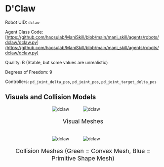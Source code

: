 <!-- THIS IS ALL GENERATED DOCUMENTATION via generate_robot_docs.py. DO NOT MODIFY THIS FILE DIRECTLY. -->

# D'Claw

Robot UID: `dclaw`

Agent Class Code: [https://github.com/haosulab/ManiSkill/blob/main/mani_skill/agents/robots/dclaw/dclaw.py](https://github.com/haosulab/ManiSkill/blob/main/mani_skill/agents/robots/dclaw/dclaw.py)

Quality: B (Stable, but some values are unrealistic)

Degrees of Freedom: 9

Controllers: `pd_joint_delta_pos`, `pd_joint_pos`, `pd_joint_target_delta_pos`

## Visuals and Collision Models

<div>
    <div style="max-width: 100%; display: flex; justify-content: center;">
        <img src="../_static/robot_images/dclaw/front_visual.png" style='min-width:min(50%, 100px);max-width:50%;height:auto' alt="dclaw">
        <img src="../_static/robot_images/dclaw/side_visual.png" style='min-width:min(50%, 100px);max-width:50%;height:auto' alt="dclaw">
    </div>
    <p style="text-align: center; font-size: 1.2rem;">Visual Meshes</p>
    <br/>
    <div style="max-width: 100%; display: flex; justify-content: center;">
        <img src="../_static/robot_images/dclaw/front_collision.png" style='min-width:min(50%, 100px);max-width:50%;height:auto' alt="dclaw">
        <img src="../_static/robot_images/dclaw/side_collision.png" style='min-width:min(50%, 100px);max-width:50%;height:auto' alt="dclaw">
    </div>
    <p style="text-align: center; font-size: 1.2rem;">Collision Meshes (Green = Convex Mesh, Blue = Primitive Shape Mesh)</p>
</div>
